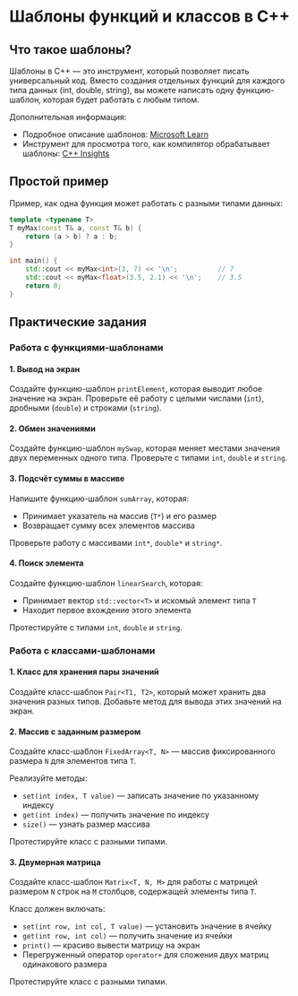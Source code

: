 # Шаблоны функций и классов в C++

## Что такое шаблоны?
Шаблоны в C++ — это инструмент, который позволяет писать универсальный код.
Вместо создания отдельных функций для каждого типа данных (int, double, string),
вы можете написать одну функцию-шаблон, которая будет работать с любым типом.

Дополнительная информация:
- Подробное описание шаблонов: [Microsoft Learn](https://learn.microsoft.com/en-us/cpp/cpp/templates-cpp)
- Инструмент для просмотра того, как компилятор обрабатывает шаблоны: [C++ Insights](https://cppinsights.io)

## Простой пример
Пример, как одна функция может работать с разными типами данных:
```cpp
template <typename T>
T myMax(const T& a, const T& b) {
    return (a > b) ? a : b;
}

int main() {
    std::cout << myMax<int>(3, 7) << '\n';          // 7
    std::cout << myMax<float>(3.5, 2.1) << '\n';    // 3.5
    return 0;
}
```

## Практические задания
### Работа с функциями-шаблонами
#### 1. Вывод на экран
Создайте функцию-шаблон `printElement`, которая выводит любое значение на экран.
Проверьте её работу с целыми числами (`int`), дробными (`double`) и строками (`string`).

#### 2. Обмен значениями
Создайте функцию-шаблон `mySwap`, которая меняет местами значения двух переменных одного типа.
Проверьте с типами `int`, `double` и `string`.

#### 3. Подсчёт суммы в массиве
Напишите функцию-шаблон `sumArray`, которая:
- Принимает указатель на массив (`T*`) и его размер
- Возвращает сумму всех элементов массива

Проверьте работу с массивами `int*`, `double*` и `string*`.

#### 4. Поиск элемента
Создайте функцию-шаблон `linearSearch`, которая:
- Принимает вектор `std::vector<T>` и искомый элемент типа `T`
- Находит первое вхождение этого элемента

Протестируйте с типами `int`, `double` и `string`.

### Работа с классами-шаблонами
#### 1. Класс для хранения пары значений
Создайте класс-шаблон `Pair<T1, T2>`, который может хранить два значения разных типов.
Добавьте метод для вывода этих значений на экран.

#### 2. Массив с заданным размером
Создайте класс-шаблон `FixedArray<T, N>` — массив фиксированного размера `N` для элементов типа `T`.

Реализуйте методы:
* `set(int index, T value)` — записать значение по указанному индексу
* `get(int index)` — получить значение по индексу
* `size()` — узнать размер массива

Протестируйте класс с разными типами.

#### 3. Двумерная матрица
Создайте класс-шаблон `Matrix<T, N, M>` для работы с матрицей размером `N` строк на `M` столбцов, содержащей элементы типа `T`.

Класс должен включать:
* `set(int row, int col, T value)` — установить значение в ячейку
* `get(int row, int col)` — получить значение из ячейки
* `print()` — красиво вывести матрицу на экран
* Перегруженный оператор `operator+` для сложения двух матриц одинакового размера

Протестируйте класс с разными типами.